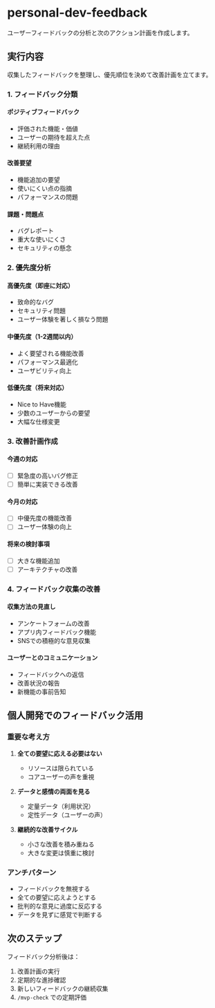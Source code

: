 # personal-dev-feedback

ユーザーフィードバックの分析と次のアクション計画を作成します。

## 実行内容

収集したフィードバックを整理し、優先順位を決めて改善計画を立てます。

### 1. フィードバック分類

#### ポジティブフィードバック
- 評価された機能・価値
- ユーザーの期待を超えた点
- 継続利用の理由

#### 改善要望
- 機能追加の要望
- 使いにくい点の指摘
- パフォーマンスの問題

#### 課題・問題点
- バグレポート
- 重大な使いにくさ
- セキュリティの懸念

### 2. 優先度分析

#### 高優先度（即座に対応）
- 致命的なバグ
- セキュリティ問題
- ユーザー体験を著しく損なう問題

#### 中優先度（1-2週間以内）
- よく要望される機能改善
- パフォーマンス最適化
- ユーザビリティ向上

#### 低優先度（将来対応）
- Nice to Have機能
- 少数のユーザーからの要望
- 大幅な仕様変更

### 3. 改善計画作成

#### 今週の対応
- [ ] 緊急度の高いバグ修正
- [ ] 簡単に実装できる改善

#### 今月の対応
- [ ] 中優先度の機能改善
- [ ] ユーザー体験の向上

#### 将来の検討事項
- [ ] 大きな機能追加
- [ ] アーキテクチャの改善

### 4. フィードバック収集の改善

#### 収集方法の見直し
- アンケートフォームの改善
- アプリ内フィードバック機能
- SNSでの積極的な意見収集

#### ユーザーとのコミュニケーション
- フィードバックへの返信
- 改善状況の報告
- 新機能の事前告知

## 個人開発でのフィードバック活用

### 重要な考え方
1. **全ての要望に応える必要はない**
   - リソースは限られている
   - コアユーザーの声を重視

2. **データと感情の両面を見る**
   - 定量データ（利用状況）
   - 定性データ（ユーザーの声）

3. **継続的な改善サイクル**
   - 小さな改善を積み重ねる
   - 大きな変更は慎重に検討

### アンチパターン
- フィードバックを無視する
- 全ての要望に応えようとする
- 批判的な意見に過度に反応する
- データを見ずに感覚で判断する

## 次のステップ

フィードバック分析後は：
1. 改善計画の実行
2. 定期的な進捗確認
3. 新しいフィードバックの継続収集
4. `/mvp-check` での定期評価